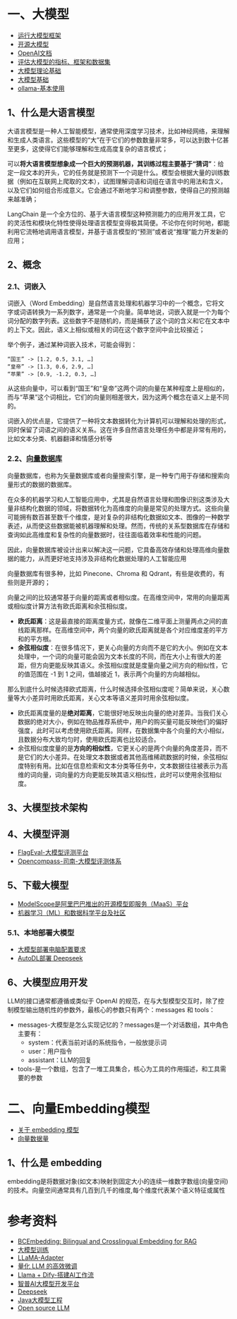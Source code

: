 # 一、大模型

- [运行大模型框架](https://ollama.com/)
- [开源大模型](https://huggingface.co/)
- [OpenAI文档](https://platform.openai.com/docs/concepts)
- [评估大模型的指标、框架和数据集](https://github.com/openai/evals)
- [大模型理论基础](https://datawhalechina.github.io/so-large-lm/#/)
- [大模型基础](https://github.com/ZJU-LLMs/Foundations-of-LLMs)
- [ollama-基本使用](https://github.com/datawhalechina/handy-ollama)


## 1、什么是大语言模型

大语言模型是一种人工智能模型，通常使用深度学习技术，比如神经网络，来理解和生成人类语言。这些模型的“大”在于它们的参数数量非常多，可以达到数十亿甚至更多，这使得它们能够理解和生成高度复杂的语言模式；

可以**将大语言模型想象成一个巨大的预测机器，其训练过程主要基于“猜词”**：给定一段文本的开头，它的任务就是预测下一个词是什么。模型会根据大量的训练数据（例如在互联网上爬取的文本），试图理解词语和词组在语言中的用法和含义，以及它们如何组合形成意义。它会通过不断地学习和调整参数，使得自己的预测越来越准确；

LangChain 是一个全方位的、基于大语言模型这种预测能力的应用开发工具，它的灵活性和模块化特性使得处理语言模型变得极其简便。不论你在何时何地，都能利用它流畅地调用语言模型，并基于语言模型的“预测”或者说“推理”能力开发新的应用；

## 2、概念

### 2.1、词嵌入

词嵌入（Word Embedding）是自然语言处理和机器学习中的一个概念，它将文字或词语转换为一系列数字，通常是一个向量。简单地说，词嵌入就是一个为每个词分配的数字列表。这些数字不是随机的，而是捕获了这个词的含义和它在文本中的上下文。因此，语义上相似或相关的词在这个数字空间中会比较接近；

举个例子，通过某种词嵌入技术，可能会得到：
```
“国王” -> [1.2, 0.5, 3.1, …]
“皇帝” -> [1.3, 0.6, 2.9, …]
“苹果” -> [0.9, -1.2, 0.3, …] 
```
从这些向量中，可以看到“国王”和“皇帝”这两个词的向量在某种程度上是相似的，而与“苹果”这个词相比，它们的向量则相差很大，因为这两个概念在语义上是不同的。

词嵌入的优点是，它提供了一种将文本数据转化为计算机可以理解和处理的形式，同时保留了词语之间的语义关系。这在许多自然语言处理任务中都是非常有用的，比如文本分类、机器翻译和情感分析等

### 2.2、[向量数据库](../数据库/向量数据库.md)

向量数据库，也称为矢量数据库或者向量搜索引擎，是一种专门用于存储和搜索向量形式的数据的数据库。

在众多的机器学习和人工智能应用中，尤其是自然语言处理和图像识别这类涉及大量非结构化数据的领域，将数据转化为高维度的向量是常见的处理方式。这些向量可能拥有数百甚至数千个维度，是对复杂的非结构化数据如文本、图像的一种数学表述，从而使这些数据能被机器理解和处理。然而，传统的关系型数据库在存储和查询如此高维度和复杂性的向量数据时，往往面临着效率和性能的问题。

因此，向量数据库被设计出来以解决这一问题，它具备高效存储和处理高维向量数据的能力，从而更好地支持涉及非结构化数据处理的人工智能应用

向量数据库有很多种，比如 Pinecone、Chroma 和 Qdrant，有些是收费的，有些则是开源的；

向量之间的比较通常基于向量的距离或者相似度。在高维空间中，常用的向量距离或相似度计算方法有欧氏距离和余弦相似度。
- **欧氏距离**：这是最直接的距离度量方式，就像在二维平面上测量两点之间的直线距离那样。在高维空间中，两个向量的欧氏距离就是各个对应维度差的平方和的平方根。
- **余弦相似度**：在很多情况下，更关心向量的方向而不是它的大小。例如在文本处理中，一个词的向量可能会因为文本长度的不同，而在大小上有很大的差距，但方向更能反映其语义。余弦相似度就是度量向量之间方向的相似性，它的值范围在 -1 到 1 之间，值越接近 1，表示两个向量的方向越相似。

那么到底什么时候选择欧式距离，什么时候选择余弦相似度呢？简单来说，关心数量等大小差异时用欧氏距离，关心文本等语义差异时用余弦相似度。
- 欧氏距离度量的是**绝对距离**，它能很好地反映出向量的绝对差异。当我们关心数据的绝对大小，例如在物品推荐系统中，用户的购买量可能反映他们的偏好强度，此时可以考虑使用欧氏距离。同样，在数据集中各个向量的大小相似，且数据分布大致均匀时，使用欧氏距离也比较适合。
- 余弦相似度度量的是**方向的相似性**，它更关心的是两个向量的角度差异，而不是它们的大小差异。在处理文本数据或者其他高维稀疏数据的时候，余弦相似度特别有用。比如在信息检索和文本分类等任务中，文本数据往往被表示为高维的词向量，词向量的方向更能反映其语义相似性，此时可以使用余弦相似度。

## 3、大模型技术架构



## 4、大模型评测

- [FlagEval-大模型评测平台](https://flageval.baai.ac.cn/#/home)
- [Opencompass-司南-大模型评测体系](https://opencompass.org.cn/home)

## 5、下载大模型

- [ModelScope是阿里巴巴推出的开源模型即服务（MaaS）平台](https://www.modelscope.cn/home)
- [机器学习（ML）和数据科学平台及社区](https://huggingface.co/)

### 5.1、本地部署大模型

- [大模型部署电脑配置要求](https://www.zhihu.com/question/628771017)
- [AutoDL部署 Deepseek](https://zhuanlan.zhihu.com/p/23213698282)

## 6、大模型应用开发

LLM的接口通常都遵循或类似于 OpenAI 的规范，在与大型模型交互时，除了控制模型输出随机性的参数外，最核心的参数只有两个：messages 和 tools：
- messages-大模型是怎么实现记忆的？messages是一个对话数组，其中角色主要有：
    - system：代表当前对话的系统指令，一般放提示词
    - user：用户指令
    - assistant：LLM的回复
- tools-是一个数组，包含了一堆工具集合，核心为工具的作用描述，和工具需要的参数


# 二、向量Embedding模型

- [关于 embedding 模型](https://zhuanlan.zhihu.com/p/29949362142)
- [向量数据量](../数据库/向量数据库.md)

## 1、什么是 embedding

embedding是将数据对象(如文本)映射到固定大小的连续一维数字数组(向量空间)的技术。向量空间通常具有几百到几千的维度,每个维度代表某个语义特征或属性

# 参考资料

- [BCEmbedding: Bilingual and Crosslingual Embedding for RAG](https://github.com/netease-youdao/BCEmbedding)
- [大模型训练](https://github.com/hiyouga/LLaMA-Efficient-Tuning)
- [LLaMA-Adapter](https://github.com/OpenGVLab/LLaMA-Adapter)
- [量化 LLM 的高效微调](https://github.com/artidoro/qlora)
- [Llama + Dify-搭建AI工作流](https://mp.weixin.qq.com/s/jAX7uI_gjV4e7nzgb_rkrQ)
- [智普AI大模型开发平台](https://open.bigmodel.cn/)
- [Deepseek](https://chat.deepseek.com/)
- [Java大模型工程](https://github.com/tycoding/langchat)
- [Open source LLM](https://github.com/datawhalechina/self-llm)



